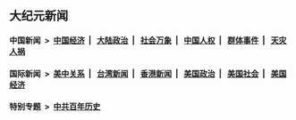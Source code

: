 ## 大纪元新闻

#### 中国新闻 &nbsp;>&nbsp; [中国经济](indexes/ncid283/README.md?11090845) &nbsp;| &nbsp; [大陆政治](indexes/ncid277/README.md?11090845) &nbsp;| &nbsp; [社会万象](indexes/ncid282/README.md?11090845) &nbsp;| &nbsp; [中国人权](indexes/ncid278/README.md?11090845) &nbsp;| &nbsp; [群体事件](indexes/ncid279/README.md?11090845) &nbsp;| &nbsp; [天灾人祸](indexes/ncid280/README.md?11090845)

#### 国际新闻 &nbsp;>&nbsp; [美中关系](indexes/nf1412576/README.md?11090845) &nbsp;| &nbsp; [台湾新闻](indexes/ncid1349361/README.md?11090845) &nbsp;| &nbsp; [香港新闻](indexes/ncid1349362/README.md?11090845) &nbsp;| &nbsp; [美国政治](indexes/ncid1078159/README.md?11090845) &nbsp;| &nbsp; [美国社会](indexes/ncid1078160/README.md?11090845) &nbsp;| &nbsp; [美国经济](indexes/ncid1078158/README.md?11090845)

#### 特别专题 &nbsp;>&nbsp; [中共百年历史](https://github.com/epoch-news/epoch-special/blob/master/README.md?11090845)  
